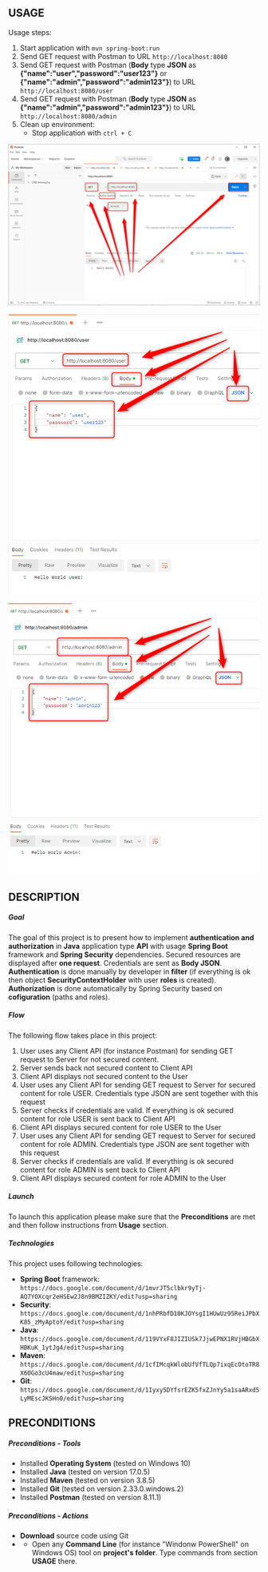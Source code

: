 USAGE
-----

Usage steps:
1. Start application with `mvn spring-boot:run`
1. Send GET request with Postman to URL `http://localhost:8080`
1. Send GET request with Postman (**Body** type **JSON** as **{"name":"user","password":"user123"}** or **{"name":"admin","password":"admin123"}**) to URL `http://localhost:8080/user`
1. Send GET request with Postman (**Body** type **JSON** as **{"name":"admin","password":"admin123"}**) to URL `http://localhost:8080/admin`
1. Clean up environment:
    * Stop application with `ctrl + C`

![My Image](image-1.png)

![My Image](image-2.png)

![My Image](image-3.png)


DESCRIPTION
-----------

##### Goal
The goal of this project is to present how to implement **authentication and authorization** in **Java** application type **API** with usage **Spring Boot** framework and **Spring Security** dependencies. Secured resources are displayed after **one request**. Credentials are sent as **Body JSON**. **Authentication** is done manually by developer in **filter** (if everything is ok then object **SecurityContextHolder** with user **roles** is created). **Authorization** is done automatically by Spring Security based on **cofiguration** (paths and roles).

##### Flow
The following flow takes place in this project:
1. User uses any Client API (for instance Postman) for sending GET request to Server for not secured content. 
1. Server sends back not secured content to Client API
1. Client API displays not secured content to the User 
1. User uses any Client API for sending GET request to Server for secured content for role USER. Credentials type JSON are sent together with this request
1. Server checks if credentials are valid. If everything is ok secured content for role USER is sent back to Client API
1. Client API displays secured content for role USER to the User
1. User uses any Client API for sending GET request to Server for secured content for role ADMIN. Credentials type JSON are sent together with this request
1. Server checks if credentials are valid. If everything is ok secured content for role ADMIN is sent back to Client API
1. Client API displays secured content for role ADMIN to the User  

##### Launch
To launch this application please make sure that the **Preconditions** are met and then follow instructions from **Usage** section.

##### Technologies
This project uses following technologies:
* **Spring Boot** framework: `https://docs.google.com/document/d/1mvrJT5clbkr9yTj-AQ7YOXcqr2eHSEw2J8n9BMZIZKY/edit?usp=sharing`
* **Security**: `https://docs.google.com/document/d/1nhPRbfD10KJOYsgI1HUwUz95ReiJPbXK85_zMyAptoY/edit?usp=sharing`
* **Java**: `https://docs.google.com/document/d/119VYxF8JIZIUSk7JjwEPNX1RVjHBGbXHBKuK_1ytJg4/edit?usp=sharing`
* **Maven**: `https://docs.google.com/document/d/1cfIMcqkWlobUfVfTLQp7ixqEcOtoTR8X6OGo3cU4maw/edit?usp=sharing`
* **Git**: `https://docs.google.com/document/d/1Iyxy5DYfsrEZK5fxZJnYy5a1saARxd5LyMEscJKSHn0/edit?usp=sharing`


PRECONDITIONS
-------------

##### Preconditions - Tools
* Installed **Operating System** (tested on Windows 10)
* Installed **Java** (tested on version 17.0.5)
* Installed **Maven** (tested on version 3.8.5)
* Installed **Git** (tested on version 2.33.0.windows.2)
* Installed **Postman** (tested on version 8.11.1)

##### Preconditions - Actions
* **Download** source code using Git 
* * Open any **Command Line** (for instance "Windonw PowerShell" on Windows OS) tool on **project's folder**. Type commands from section **USAGE** there.